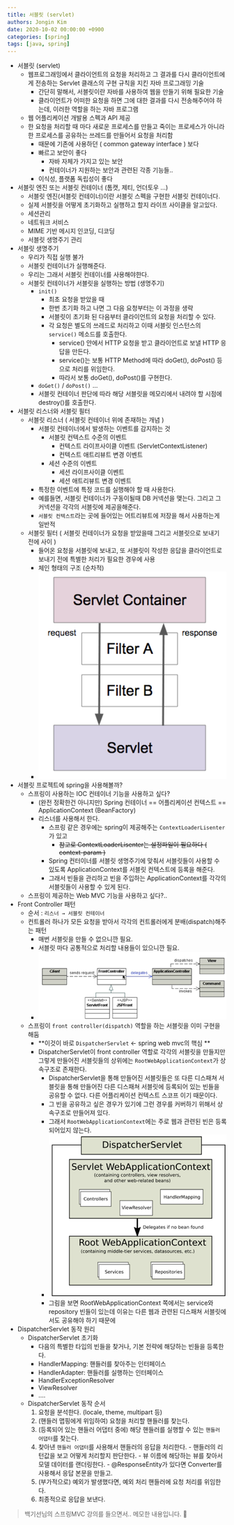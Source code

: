 ```yaml
---
title: 서블릿 (servlet)
authors: Jongin Kim
date: 2020-10-02 00:00:00 +0900
categories: [spring]
tags: [java, spring]
---
```

- 서블릿 (servlet)
  - 웹프로그래밍에서 클라이언트의 요청을 처리하고 그 결과를 다시 클라이언트에게 전송하는 Servlet 클래스의 구현 규칙을 지킨 자바 프로그래밍 기술
    - 간단히 말해서, 서블릿이란 자바를 사용하여 웹을 만들기 위해 필요한 기술
    - 클라이언트가 어떠한 요청을 하면 그에 대한 결과를 다시 전송해주어야 하는데, 이러한 역할을 하는 자바 프로그램
  - 웹 어플리케이션 개발용 스펙과 API 제공
  - 한 요청을 처리할 때 마다 새로운 프로세스를 만들고 죽이는 프로세스가 아니라 한 프로세스를 공유하는 쓰레드를 만들어서 요청을 처리함
    - 때문에 기존에 사용하던 ( common gateway interface ) 보다 
    - 빠르고 보안이 좋다
      - 자바 자체가 가지고 있는 보안
      - 컨테이너가 지원하는 보안과 관련된 각종 기능들..
    - 이식성, 플랫폼 독립성이 좋다
- 서블릿 엔진 또는 서블릿 컨테이너 (톰캣, 제티, 언더토우 ...)
  - 서블릿 엔진(서블릿 컨테이너)이란 서블릿 스펙을 구현한 서블릿 컨테이너다.
  - 실제 서블릿을 어떻게 초기화하고 실행하고 할지 라이프 사이클을 알고있다.
  - 세션관리
  - 네트워크 서비스
  - MIME 기반 메시지 인코딩, 디코딩
  - 서블릿 생명주기 관리
- 서블릿 생명주기
  - 우리가 직접 실행 불가
  - 서블릿 컨테이너가 실행해준다.
  - 우리는 그래서 서블릿 컨테이너를 사용해야한다.
  - 서블릿 컨테이너가 서블릿을 실행하는 방법 (생명주기)
    - `init()`
      - 최초 요청을 받았을 때
      - 한번 초기화 하고 나면 그 다음 요청부터는 이 과정을 생략
      - 서블릿이 초기화 된 다음부터 클라이언트의 요청을 처리할 수 있다. 
      - 각 요청은 별도의 쓰레드로 처리하고 이때 서블릿 인스턴스의 `service()` 메소드를 호출한다.
        - service() 안에서 HTTP 요청을 받고 클라이언트로 보낼 HTTP 응답을 만든다.
        - service()는 보통 HTTP Method에 따라 doGet(), doPost() 등으로 처리를 위임한다.
        - 따라서 보통 doGet(), doPost()를 구현한다.
    - `doGet()` / `doPost()` ...
    - 서블릿 컨테이너 판단에 따라 해당 서블릿을 메모리에서 내려야 할 시점에 destroy()를 호출한다.
- 서블릿 리스너와 서블릿 필터
  - 서블릿 리스너 ( 서블릿 컨테이너 위에 존재하는 개념 )
    - 서블릿 컨테이너에서 발생하는 이벤트를 감지하는 것
      - 서블릿 컨텍스트 수준의 이벤트
        - 컨텍스트 라이프사이클 이벤트 (ServletContextListener)
        - 컨텍스트 애트리뷰트 변경 이벤트
      - 세션 수준의 이벤트
        - 세션 라이프사이클 이벤트
        - 세션 애트리뷰트 변경 이벤트
    - 특정한 이벤트에 특정 코드를 실행해야 할 때 사용한다.
    - 예를들면, 서블릿 컨테이너가 구동이될때 DB 커넥션을 맺는다. 그리고 그 커넥션을 각각의 서블릿에 제공을해준다.
    - `서블릿 컨텍스트`라는 곳에 들어있는 어트리뷰트에 저장을 해서 사용하는게 일반적
  - 서블릿 필터 ( 서블릿 컨테이너가 요청을 받았을때 그리고 서블릿으로 보내기 전에 사이 )
    - 들어온 요청을 서블릿에 보내고, 또 서블릿이 작성한 응답을 클라이언트로 보내기 전에 특별한 처리가 필요한 경우에 사용
    - 체인 형태의 구조 (순차적)
    - ![](/assets/img/posts/2.png)
- 서블릿 프로젝트에 spring을 사용해볼까?
  - 스프링이 사용하는 IOC 컨테이너 기능을 사용하고 싶다?
    - (완전 정확한건 아니지만) Spring 컨테이너 == 어플리케이션 컨텍스트 == ApplicationContext (BeanFactory) 
    - 리스너를 사용해서 한다.
      - 스프링 같은 경우에는 spring이 제공해주는 `ContextLoaderLisenter` 가 있고
        - ~~참고로 ContextLoaderLisenter는 설정파일이 필요하다 ( context-param )~~
      - Spring 컨터이너를 서블릿 생명주기에 맞춰서 서블릿들이 사용할 수 있도록 ApplicationContext를 서블릿 컨텍스트에 등록을 해준다.
      - 그래서 빈들을 관리하고 빈을 주입하는 ApplicationContext를 각각의 서블릿들이 사용할 수 있게 된다.
  - 스프링이 제공하는 Web MVC 기능을 사용하고 싶다?..
- Front Controller 패턴
  - 순서 : `리스너 → 서블릿 컨테이너`
  - 컨트롤러 하나가 모든 요청을 받아서 각각의 컨트롤러에게 분배(dispatch)해주는 패턴
    - 매번 서블릿을 만들 수 없으니깐 필요.
    - 서블릿 마다 공통적으로 처리할 내용들이 있으니깐 필요.
    - ![](/assets/img/posts/3.png)
  - 스프링이 `front controller(dispatch)` 역할을 하는 서블릿을 이미 구현을 해둠
    - **이것이 바로 `DispatcherServlet` ← spring web mvc의 핵심 **
    - DispatcherServlet이 front controller 역할로 각각의 서블릿을 만들지만 그렇게 만들어진 서블릿들의 상위에는 `RootWebApplicationContext`가 상속구조로 존재한다.
      - DispatcherServlet을 통해 만들어진 서블릿들은 또 다른 디스패쳐 서블릿을 통해 만들어진 다른 디스패쳐 서블릿에 등록되어 있는 빈들을 공유할 수 없다. 다른 어플리케이션 컨텍스트 스코프 이기 때문이다.
      - 그 빈을 공유하고 싶은 경우가 있기에 그런 경우를 커버하기 위해서 상속구조로 만들어져 있다.
      - 그래서 `RootWebApplicationContext`에는 주로 웹과 관련된 빈은 등록되어있지 않는다.
      - ![](/assets/img/posts/4.png)
      - 그림을 보면 RootWebApplicationContext 쪽에서는 service와 repository 빈들이 있는데 이유는 다른 웹과 관련된 디스패쳐 서블릿에서도 공유해야 하기 때문에
- DispatcherServlet 동작 원리
  - DispatcherServlet 초기화
    - 다음의 특별한 타입의 빈들을 찾거나, 기본 전략에 해당하는 빈들을 등록한다.
    - HandlerMapping: 핸들러를 찾아주는 인터페이스
    - HandlerAdapter: 핸들러를 실행하는 인터페이스
    - HandlerExceptionResolver
    - ViewResolver
    - ....
  - DispatcherServlet 동작 순서
      1. 요청을 분석한다. (locale, theme, multipart 등)
      2. (핸들러 맵핑에게 위임하여) 요청을 처리할 핸들러를 찾는다.
      3. (등록되어 있는 핸들러 어댑터 중에) 해당 핸들러를 실행할 수 있는 `핸들러 어댑터`를 찾는다.
      4. 찾아낸 `핸들러 어댑터`를 사용해서 핸들러의 응답을 처리한다.
        - 핸들러의 리턴값을 보고 어떻게 처리할지 판단한다.
        - 뷰 이름에 해당하는 뷰를 찾아서 모델 데이터를 랜더링한다.
        - @ResponseEntity가 있다면 Converter를 사용해서 응답 본문을 만들고.
     5. (부가적으로) 예외가 발생했다면, 예외 처리 핸들러에 요청 처리를 위임한다.
     6. 최종적으로 응답을 보낸다.

> 백기선님의 스프링MVC 강의를 들으면서.. 메모한 내용입니다. :pray: